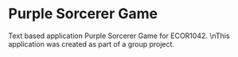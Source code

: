 # Purple Sorcerer Game
Text based application Purple Sorcerer Game for ECOR1042.
\nThis application was created as part of a group project.
